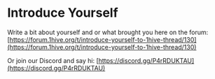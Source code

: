 # Introduce Yourself

Write a bit about yourself and or what brought you here on the forum: [https://forum.1hive.org/t/introduce-yourself-to-1hive-thread/130](https://forum.1hive.org/t/introduce-yourself-to-1hive-thread/130)

Or join our Discord and say hi: [https://discord.gg/P4rRDUKTAU](https://discord.gg/P4rRDUKTAU)

